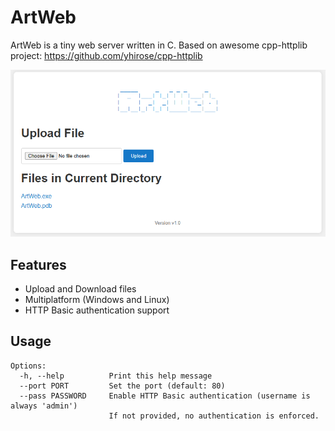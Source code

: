 # ArtWeb

ArtWeb is a tiny web server written in C.
Based on awesome cpp-httplib project: https://github.com/yhirose/cpp-httplib

![ArtWeb](images/artweb.png)

## Features

* Upload and Download files
* Multiplatform (Windows and Linux)
* HTTP Basic authentication support

## Usage

```
Options:
  -h, --help          Print this help message
  --port PORT         Set the port (default: 80)
  --pass PASSWORD     Enable HTTP Basic authentication (username is always 'admin')
                      If not provided, no authentication is enforced.
```